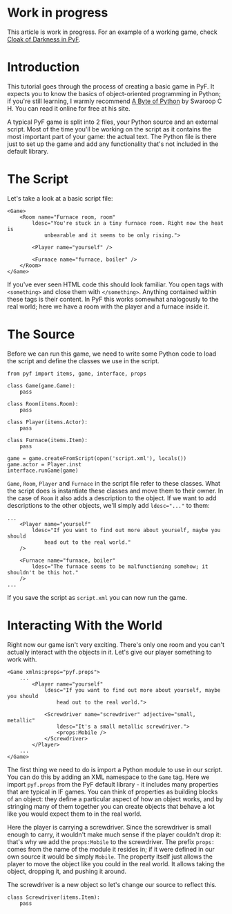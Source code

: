 # Work in progress #

This article is work in progress. For an example of a working game, check [Cloak of Darkness in PyF](CloakOfDarkness.md).

# Introduction #

This tutorial goes through the process of creating a basic game in PyF. It expects you to know the basics of object-oriented programming in Python; if you're still learning, I warmly recommend  [A Byte of Python](http://www.swaroopch.com/notes/Python_en:Table_of_Contents) by Swaroop C H. You can read it online for free at his site.

A typical PyF game is split into 2 files, your Python source and an external script. Most of the time you'll be working on the script as it contains the most important part of your game: the actual text. The Python file is there just to set up the game and add any functionality that's not included in the default library.

# The Script #

Let's take a look at a basic script file:
```
<Game>
	<Room name="Furnace room, room"
		ldesc="You're stuck in a tiny furnace room. Right now the heat is 
			unbearable and it seems to be only rising.">

		<Player name="yourself" />

		<Furnace name="furnace, boiler" />
	</Room>
</Game>
```
If you've ever seen HTML code this should look familiar. You open tags with `<something>` and close them with `</something>`. Anything contained within these tags is their content. In PyF this works somewhat analogously to the real world; here we have a room with the player and a furnace inside it.

# The Source #

Before we can run this game, we need to write some Python code to load the script and define the classes we use in the script.
```
from pyf import items, game, interface, props

class Game(game.Game):
	pass

class Room(items.Room):
	pass
	
class Player(items.Actor):
	pass
	
class Furnace(items.Item):
	pass
	
game = game.createFromScript(open('script.xml'), locals())
game.actor = Player.inst
interface.runGame(game)
```
`Game`, `Room`, `Player` and `Furnace` in the script file refer to these classes. What the script does is instantiate these classes and move them to their owner. In the case of `Room` it also adds a description to the object. If we want to add descriptions to the other objects, we'll simply add `ldesc="..."` to them:
```
...
	<Player name="yourself"
		ldesc="If you want to find out more about yourself, maybe you should 
			head out to the real world."
	/>

	<Furnace name="furnace, boiler"
		ldesc="The furnace seems to be malfunctioning somehow; it shouldn't be this hot."
	/>
...
```
If you save the script as `script.xml` you can now run the game.

# Interacting With the World #
Right now our game isn't very exciting. There's only one room and you can't actually interact with the objects in it. Let's give our player something to work with.
```
<Game xmlns:props="pyf.props">
	...
		<Player name="yourself"
			ldesc="If you want to find out more about yourself, maybe you should 
				head out to the real world.">
				
			<Screwdriver name="screwdriver" adjective="small, metallic"
				ldesc="It's a small metallic screwdriver.">
				<props:Mobile />
			</Screwdriver>
		</Player>
	...
</Game>
```
The first thing we need to do is import a Python module to use in our script. You can do this by adding an XML namespace to the `Game` tag. Here we import `pyf.props` from the PyF default library - it includes many properties that are typical in IF games. You can think of properties as building blocks of an object: they define a particular aspect of how an object works, and by stringing many of them together you can create objects that behave a lot like you would expect them to in the real world.

Here the player is carrying a screwdriver. Since the screwdriver is small enough to carry, it wouldn't make much sense if the player couldn't drop it: that's why we add the `props:Mobile` to the screwdriver. The prefix `props:` comes from the name of the module it resides in; if it were defined in our own source it would be simply `Mobile`. The property itself just allows the player to move the object like you could in the real world. It allows taking the object, dropping it, and pushing it around.

The screwdriver is a new object so let's change our source to reflect this.
```
class Screwdriver(items.Item):
	pass
```